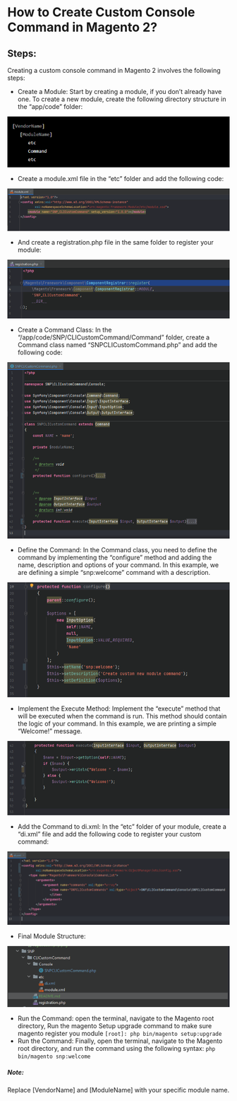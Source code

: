 
# How to Create Custom Console Command in Magento 2?

## Steps:

Creating a custom console command in Magento 2 involves the following steps:

- Create a Module: Start by creating a module, if you don’t already have one. To create a new module, create the following directory structure in the “app/code” folder:

![folders-structure-for-magento-2-module](https://github.com/nrauf90/magento/blob/main/images/folder-structure.png?raw=true)

- Create a module.xml file in the “etc” folder and add the following code:

![module-xml-file](https://github.com/nrauf90/magento/blob/main/images/module.xml.png?raw=true)

- And create a registration.php file in the same folder to register your module:

![registration php file](https://github.com/nrauf90/magento/blob/main/images/registration.php.png?raw=true)

- Create a Command Class: In the “/app/code/SNP/CLICustomCommand/Command” folder, create a Command class named “SNPCLICustomCommand.php” and add the following code:

![test](https://github.com/nrauf90/magento/blob/main/images/console-command.png?raw=true)

- Define the Command: In the Command class, you need to define the command by implementing the “configure” method and adding the name, description and options of your command. In this example, we are defining a simple “snp:welcome”
  command with a description.

![configure function](https://github.com/nrauf90/magento/blob/main/images/configure-function.png?raw=true)

- Implement the Execute Method: Implement the “execute” method that will be executed when the command is run. This method should contain the logic of your command. In this example, we are printing a simple “Welcome!” message.

![console-command-class](https://github.com/nrauf90/magento/blob/main/images/execute-function.png?raw=true)

- Add the Command to di.xml: In the “etc” folder of your module, create a “di.xml” file and add the following code to register your custom command:

![di xml file](https://github.com/nrauf90/magento/blob/main/images/di.xml.png?raw=true)

- Final Module Structure:

![final module stucture](https://github.com/nrauf90/magento/blob/main/images/final-module-structure.png?raw=true)

- Run the Command: open the terminal, navigate to the Magento root directory, Run the magento Setup upgrade command to make sure magento register you module
`[root]: php bin/magento setup:upgrade`
- Run the Command: Finally, open the terminal, navigate to the Magento root directory, and run the command using the following syntax:
`php bin/magento snp:welcome`

##### Note:

Replace [VendorName] and [ModuleName] with your specific module name.


